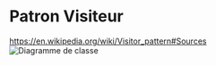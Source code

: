 # Patron Visiteur 
https://en.wikipedia.org/wiki/Visitor_pattern#Sources
![Diagramme de classe](https://www.plantuml.com/plantuml/svg/bLF1ReCm3Btp5LPFf5Nv07RfjdBVQJi7S6aaGb3Y8arL_wNVqYzRI481ZQqg4ZAsdsE_5xCpn3MTP0rxmIlDfKGe4OgQ6uEHC_3ETLQZn8RW705iU55WIt4wnZ-54QGqizcBVNtPrn6n1Y5RZvcUSyTaJIKQV01wK-Nt0uWD_Obe525m0w-PTG3QKrwB0ZebIWXCVX61pbbYSBvTNHM4a4wSZUae37jngPunDgNhOpyzxIJn_GB1mNLKl3DCbYiY9K4T-gbzhoT730F2GUcu6EyAlKsXdpMfa4B2n8pTQs209Q5HDrwbVovFAZ2za_d8jwjlk_47f4ufDWkXasiUowrcyuWbwLTjeTTU3G8jxaD8BXH-Q36A-szjr6_RUWkhzMgwQT7EQc3_f1y0 "Diagramme de classe")
